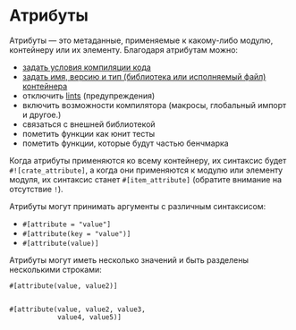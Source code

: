 # Атрибуты

Атрибуты — это метаданные, применяемые к какому-либо модулю, контейнеру или их элементу. Благодаря атрибутам можно:

<!-- TODO: Link these to their respective examples -->

- [](attribute/cfg.md)[задать условия компиляции кода](attribute/cfg.md)
- [](attribute/crate.md)[задать имя, версию и тип (библиотека или исполняемый файл) контейнера](attribute/crate.md)
- отключить [lints](https://en.wikipedia.org/wiki/Lint_%28software%29) (предупреждения)
- включить возможности компилятора (макросы, глобальный импорт и другое.)
- связаться с внешней библиотекой
- пометить функции как юнит тесты
- пометить функции, которые будут частью бенчмарка

Когда атрибуты применяются ко всему контейнеру, их синтаксис будет `#![crate_attribute]`, а когда они применяются к модулю или элементу модуля, их синтаксис станет `#[item_attribute]` (обратите внимание на отсутствие `!`).

Атрибуты могут принимать аргументы с различным синтаксисом:

- `#[attribute = "value"]`
- `#[attribute(key = "value")]`
- `#[attribute(value)]`

Атрибуты могут иметь несколько значений и быть разделены несколькими строками:

```rust,ignore
#[attribute(value, value2)]


#[attribute(value, value2, value3,
            value4, value5)]
```
